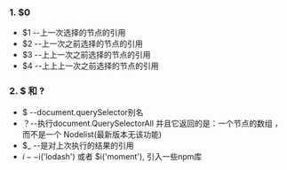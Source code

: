 ### 1. $0
+ $1 --上一次选择的节点的引用
+ $2 --上一次之前选择的节点的引用
+ $3 --上上一次之前选择的节点的引用
+ $4 --上上上一次之前选择的节点的引用

### 2. $ 和 ?
+ $ --document.querySelector别名
+ ？--执行document.QuerySelectorAll 并且它返回的是：一个节点的数组 ，而不是一个 Nodelist(最新版本无该功能)
+ $_ --是对上次执行的结果的引用
+ $i --$i('lodash') 或者 $i('moment'), 引入一些npm库